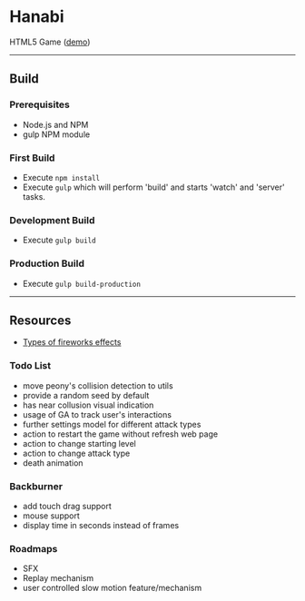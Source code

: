 
# Hanabi
HTML5 Game ([demo](http://rockacola.github.io/hanabi))

---

## Build

### Prerequisites
* Node.js and NPM
* gulp NPM module

### First Build
* Execute `npm install`
* Execute `gulp` which will perform 'build' and starts 'watch' and 'server' tasks.

### Development Build
* Execute `gulp build`

### Production Build
* Execute `gulp build-production`

---

## Resources
* [Types of fireworks effects](http://www.fireworks.com/fireworks-university/fireworks-glossary/)

### Todo List
* move peony's collision detection to utils
* provide a random seed by default
* has near collusion visual indication
* usage of GA to track user's interactions
* further settings model for different attack types
* action to restart the game without refresh web page
* action to change starting level
* action to change attack type
* death animation

### Backburner
* add touch drag support
* mouse support
* display time in seconds instead of frames

### Roadmaps
* SFX
* Replay mechanism
* user controlled slow motion feature/mechanism